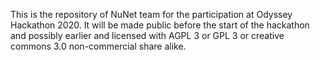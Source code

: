 This is the repository of NuNet team for the participation at Odyssey Hackathon 2020. It will be made public before the start of the hackathon and possibly earlier and licensed with AGPL 3 or GPL 3 or creative commons 3.0 non-commercial share alike.